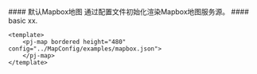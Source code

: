 <cn>
#### 默认Mapbox地图
通过配置文件初始化渲染Mapbox地图服务源。
</cn>

<us>
#### basic
xx.
</us>

```tpl
<template>
	<pj-map bordered height="480" config="../MapConfig/examples/mapbox.json">
	</pj-map>
</template>
```
